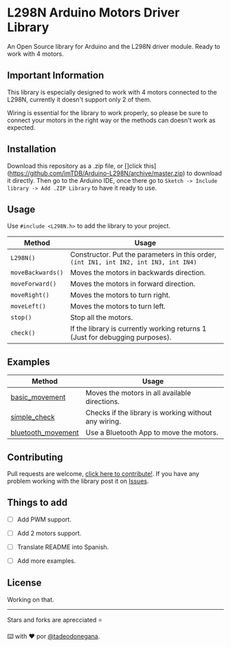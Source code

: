 # L298N Arduino Motors Driver Library

An Open Source library for Arduino and the L298N driver module. Ready to work with 4 motors.

## Important Information

This library is especially designed to work with 4 motors connected to the L298N, currently it doesn't support only 2 of them.

Wiring is essential for the library to work properly, so please be sure to connect your motors in the right way or the methods can doesn't work as expected.

## Installation

Download this repository as a .zip file, or []click this](https://github.com/imTDB/Arduino-L298N/archive/master.zip) to download it directly. Then go to the Arduino IDE, once there go to `Sketch -> Include library -> Add .ZIP Library` to have it ready to use.


## Usage

Use `#include <L298N.h>` to add the library to your project.

| Method | Usage |
| --- | --- |
| `L298N()` | Constructor. Put the parameters in this order, `(int IN1, int IN2, int IN3, int IN4)` |
| `moveBackwards()` | Moves the motors in backwards direction. |
| `moveForward()` | Moves the motors in forward direction. |
| `moveRight()` | Moves the motors to turn right. |
| `moveLeft()` | Moves the motors to turn left. |
| `stop()` | Stop all the motors. |
| `check()` | If the library is currently working returns 1 (Just for debugging purposes). |

## Examples

| Method | Usage |
| --- | --- |
| [basic_movement](https://github.com/imTDB/Arduino-L298N/tree/master/examples/basic_movement) | Moves the motors in all available directions. |
| [simple_check](https://github.com/imTDB/Arduino-L298N/tree/master/examples/bluetooth_movement) | Checks if the library is working without any wiring. |
| [bluetooth_movement](https://github.com/imTDB/Arduino-L298N/tree/master/examples/simple_check) | Use a Bluetooth App to move the motors. |


## Contributing

Pull requests are welcome, [click here to contribute!](https://github.com/imTDB/Arduino-L298N/pulls).
If you have any problem working with the library post it on [Issues](https://github.com/imTDB/Arduino-L298N/issues).

## Things to add

- [ ] Add PWM support.
- [ ] Add 2 motors support.
- [ ] Translate README into Spanish.
- [ ] Add more examples.



## License

Working on that.

---
Stars and forks are aprecciated :star:

⌨️ with ❤️ por [@tadeodonegana](https://twitter.com/tadeodonegana).